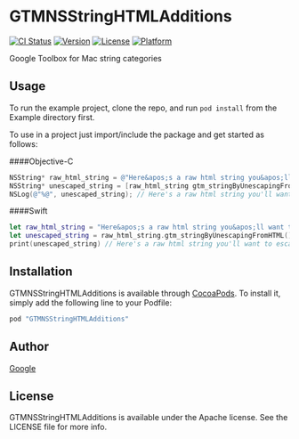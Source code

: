 # GTMNSStringHTMLAdditions

[![CI Status](http://img.shields.io/travis/gjeck/GTMNSStringAdditions.svg?style=flat)](https://travis-ci.org/gjeck/GTMNSStringAdditions)
[![Version](https://img.shields.io/cocoapods/v/GTMNSStringHTMLAdditions.svg?style=flat)](http://cocoadocs.org/docsets/GTMNSStringHTMLAdditions)
[![License](https://img.shields.io/cocoapods/l/GTMNSStringHTMLAdditions.svg?style=flat)](http://cocoadocs.org/docsets/GTMNSStringHTMLAdditions)
[![Platform](https://img.shields.io/cocoapods/p/GTMNSStringHTMLAdditions.svg?style=flat)](http://cocoadocs.org/docsets/GTMNSStringHTMLAdditions)

Google Toolbox for Mac string categories

## Usage

To run the example project, clone the repo, and run `pod install` from the Example directory first.

To use in a project just import/include the package and get started as follows:

####Objective-C
```objective-c
NSString* raw_html_string = @"Here&apos;s a raw html string you&apos;ll want to escape. 10 &gt; 4 &amp;&amp; 6 &lt; 8.";
NSString* unescaped_string = [raw_html_string gtm_stringByUnescapingFromHTML];
NSLog(@"%@", unescaped_string); // Here's a raw html string you'll want to escape. 10 > 4 && 6 < 8.
```

####Swift
```swift
let raw_html_string = "Here&apos;s a raw html string you&apos;ll want to escape. 10 &gt; 4 &amp;&amp; 6 &lt; 8."
let unescaped_string = raw_html_string.gtm_stringByUnescapingFromHTML()
print(unescaped_string) // Here's a raw html string you'll want to escape. 10 > 4 && 6 < 8.
```

## Installation

GTMNSStringHTMLAdditions is available through [CocoaPods](http://cocoapods.org). To install
it, simply add the following line to your Podfile:

```ruby
pod "GTMNSStringHTMLAdditions"
```

## Author

[Google](https://code.google.com/p/google-toolbox-for-mac/)

## License

GTMNSStringHTMLAdditions is available under the Apache license. See the LICENSE file for more info.
